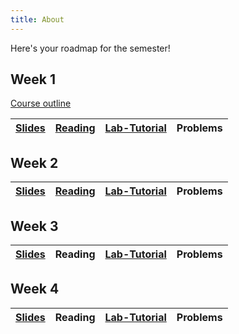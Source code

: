 ```yaml
---
title: About
---
```


Here's your roadmap for the semester!

## Week 1

[Course outline](/DM.docx)

|[Slides](/L1/L1.pdf)    	|  [Reading](https://cran.r-project.org/web/packages/naniar/readme/README.html) | [Lab-Tutorial](/lab1.html) | Problems 
|:-:	|:-:	|:-:	|:-:|

## Week 2

|[Slides](/L2/L2.pdf)    	|  [Reading](https://juliasilge.com/blog/wind-turbine/) | [Lab-Tutorial](/lab2.html) | Problems 
|:-:	|:-:	|:-:	|:-:|

## Week 3

|[Slides](/L3/L3.pdf)    	|  Reading | [Lab-Tutorial](/L3lab.R) | Problems 
|:-:	|:-:	|:-:	|:-:|

## Week 4

|[Slides](/L4/L4.pdf)    	|  Reading | [Lab-Tutorial](/L4lab.R) | Problems 
|:-:	|:-:	|:-:	|:-:|